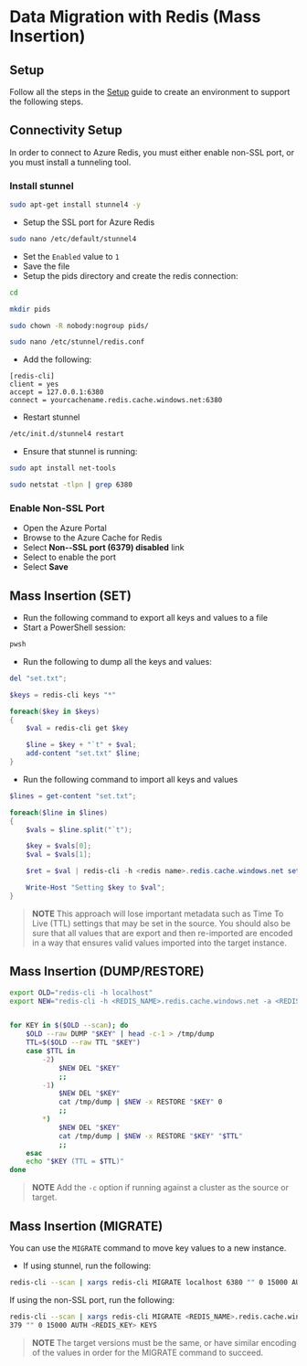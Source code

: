 # Data Migration with Redis (Mass Insertion)

## Setup

Follow all the steps in the [Setup](./../05_Appendix/00_Setup.md) guide to create an environment to support the following steps.

## Connectivity Setup

In order to connect to Azure Redis, you must either enable non-SSL port, or you must install a tunneling tool.

### Install stunnel

```bash
sudo apt-get install stunnel4 -y
```

- Setup the SSL port for Azure Redis

```bash
sudo nano /etc/default/stunnel4
```

- Set the `Enabled` value to `1`
- Save the file
- Setup the pids directory and create the redis connection:

```bash
cd

mkdir pids

sudo chown -R nobody:nogroup pids/

sudo nano /etc/stunnel/redis.conf
```

- Add the following:

```text
[redis-cli]
client = yes
accept = 127.0.0.1:6380
connect = yourcachename.redis.cache.windows.net:6380
```

- Restart stunnel

```bash
/etc/init.d/stunnel4 restart
```

- Ensure that stunnel is running:

```bash
sudo apt install net-tools

sudo netstat -tlpn | grep 6380
```

### Enable Non-SSL Port

- Open the Azure Portal
- Browse to the Azure Cache for Redis
- Select **Non--SSL port (6379) disabled** link
- Select to enable the port
- Select **Save**

## Mass Insertion (SET)

- Run the following command to export all keys and values to a file
- Start a PowerShell session:

```bash
pwsh
```

- Run the following to dump all the keys and values:

```powershell
del "set.txt";

$keys = redis-cli keys "*"

foreach($key in $keys)
{
    $val = redis-cli get $key

    $line = $key + "`t" + $val;
    add-content "set.txt" $line;
}
```

- Run the following command to import all keys and values

```powershell
$lines = get-content "set.txt";

foreach($line in $lines)
{
    $vals = $line.split("`t");

    $key = $vals[0];
    $val = $vals[1];

    $ret = $val | redis-cli -h <redis name>.redis.cache.windows.net set $key $val;

    Write-Host "Setting $key to $val";
}
```

> **NOTE** This approach will lose important metadata such as Time To Live (TTL) settings that may be set in the source. You should also be sure that all values that are export and then re-imported are encoded in a way that ensures valid values imported into the target instance.

## Mass Insertion (DUMP/RESTORE)

```bash
export OLD="redis-cli -h localhost"
export NEW="redis-cli -h <REDIS_NAME>.redis.cache.windows.net -a <REDIS_KEY>"


for KEY in $($OLD --scan); do
    $OLD --raw DUMP "$KEY" | head -c-1 > /tmp/dump
    TTL=$($OLD --raw TTL "$KEY")
    case $TTL in
        -2)
            $NEW DEL "$KEY"
            ;;
        -1)
            $NEW DEL "$KEY"
            cat /tmp/dump | $NEW -x RESTORE "$KEY" 0
            ;;
        *)
            $NEW DEL "$KEY"
            cat /tmp/dump | $NEW -x RESTORE "$KEY" "$TTL"
            ;;
    esac
    echo "$KEY (TTL = $TTL)"
done

```

> **NOTE** Add the `-c` option if running against a cluster as the source or target.

## Mass Insertion (MIGRATE)

You can use the `MIGRATE` command to move key values to a new instance.

- If using stunnel, run the following:

```bash
redis-cli --scan | xargs redis-cli MIGRATE localhost 6380 "" 0 15000 AUTH <REDIS_PWD> KEYS
```

If using the non-SSL port, run the following:

```bash
redis-cli --scan | xargs redis-cli MIGRATE <REDIS_NAME>.redis.cache.windows.net 6
379 "" 0 15000 AUTH <REDIS_KEY> KEYS
```

> **NOTE** The target versions must be the same, or have similar encoding of the values in order for the MIGRATE command to succeed.
